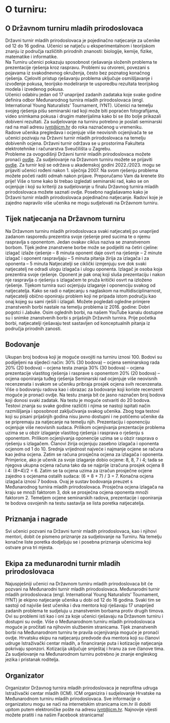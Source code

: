 # O turniru:
## O Državnom turniru mladih prirodoslovaca
Državni turnir mladih prirodoslovaca je pojedinačno natjecanje za učenike od 12 do 16 godina. Učenici se natječu u eksperimentalnom i teorijskom znanju iz područja različitih prirodnih znanosti: biologije, kemije, fizike, matematike i informatike.  
Na Turniru učenici pokazuju sposobnost rješavanja složenih problema te prezentacije rješenja kroz raspravu. Problemi su otvoreni, povezani s pojavama iz svakodnevnog okruženja, često bez poznatog konačnog rješenja. Cjeloviti pristup rješavanju problema uključuje osmišljavanje i izvođenje pokusa, teorijsko modeliranje te usporedbu rezultata teorijskog modela i izvedenog pokusa.  
Učenici odabiru jedan od 17 unaprijed zadanih zadataka koje svake godine definira odbor Međunarodnog turnira mladih prirodoslovaca (engl. International Young Naturalists’ Tournament, IYNT). Učenici na temelju svojeg rješenja pišu seminarski rad koji može biti popraćen fotografijama, video snimkama pokusa i drugim materijalima kako bi se što bolje prikazali dobiveni rezultati. Za sudjelovanje na turniru potrebno je poslati seminarski rad na mail adresu iynt@icm.hr do roka naznačenog u vremeniku.  
Radove učenika pregledava i ocjenjuje više neovisnih ocjenjivača te se učenici pozivaju na Državni turnir mladih prirodoslovaca na temelju dobivenih ocjena. Državni turnir održava se u prostorima Fakulteta elektrotehnike i računarstva Sveučilišta u Zagrebu.  
Probleme za ovogodišnji Državni turnir mladih prirodoslovaca možete pronaći [ovdje](Problemi.md).
Za sudjelovanje na Državnom turniru možete se prijaviti [ovdje](https://forms.gle/H7GWdmcpKvHsJTRQ7). Za turnir koji se održava u akademskoj godini 2022./2023. mogu se prijaviti učenici rođeni nakon 1. siječnja 2007. Na svom rješenju problema možete početi raditi odmah nakon prijave. Preporučamo Vam da krenete što prije!
Više o tome kako bi trebao izgledati seminarski rad, kako se on ocjenjuje i koji su kriteriji za sudjelovanje u finalu Državnog turnira mladih prirodoslovaca možete saznati ovdje.
Posebno naglašavamo kako je Državni turnir mladih prirodoslovaca pojedinačno natjecanje. Radovi koje je zajedno napravilo više učenika ne mogu sudjelovati na Državnom turniru.
## Tijek natjecanja na Državnom turniru
Na Državnom turniru mladih prirodoslovaca svaki natjecatelj po unaprijed zadanom rasporedu prezentira svoje rješenje pred sucima te o njemu raspravlja s oponentom. Jedan ovakav ciklus naziva se znanstvenom borbom.
Tijek jedne znanstvene borbe može se podijeliti na četiri cjeline:
izlagač izlaže rješenje – 8 minuta
oponent daje osvrt na rješenje – 2 minute
izlagač i oponent raspravljaju – 5 minuta
pitanja žirija za izlagača i za oponenta – 5 minuta
Natjecatelji se ciklički izmjenjuju sve dok svaki natjecatelj ne odradi ulogu izlagača i ulogu oponenta. Izlagač je osoba koja prezentira svoje rješenje. Oponent je pak onaj koji sluša prezentaciju i nakon nje raspravlja o rješenju s izlagačem te pruža kritički osvrt na izloženo rješenje.
Tijekom turnira suci ocjenjuju izlaganje i oponenciju svakog od natjecatelja.
Kako se radi o natjecanju s naglaskom na multidisciplinarnost, natjecatelji obično oponiraju problem koji ne pripada istom području kao onaj kojeg su sami rješili i izlagali.
Možete pogledati ogledne primjere znanstvenih borbi nastale na temelju problema iz 2016. godine: Dobri pogotci i Jabuke. Osim oglednih borbi, na našem YouTube kanalu dostupne su i snimke znanstvenih borbi s prijašnjih Državnih turnira.
Prije početka borbi, natjecatelji rješavaju test sastavljen od konceptualnih pitanja iz područja prirodnih zanosti.
## Bodovanje
Ukupan broj bodova koji je moguće osvojiti na turniru iznosi 100. Bodovi su podijeljeni na sljedeći način:
30% (30 bodova) – ocjena seminarskog rada
20% (20 bodova) – ocjena testa znanja
30% (30 bodova) – ocjena prezentacije vlastitog rješenja i rasprave s oponentom
20% (20 bodova) – ocjena oponiranja tuđeg rješenja
Seminarski rad ocjenjuje više neovisnih recenzenata i svakom se učeniku pribraja prosjek ocjena svih recenzenata. Više o bodovanju radova kao i obrazac za bodovanje koji koriste recenzenti moguće je pronaći ovdje.
Na testu znanja bit će jasno naznačen broj bodova koji donosi svaki zadatak. Na testu je moguće ostvariti do 20 bodova.
Testovi znanja su svake godine različiti i njima se nastoji ispitati način razmišljanja i sposobnost zaključivanja svakog učenika. Zbog toga testovi koji su pisani prijašnjih godina nisu javno dostupni i ne potičemo učenike da se pripremaju za natjecanje na temelju njih.
Prezentaciju i oponenciju ocjenjuje više neovisnih sudaca.
Prilikom ocjenjivanja prezentacije problema uzima se u obzir izlaganje vlastitog rješenja i rasprava o rješenju s oponentom.
Prilikom ocjenjivanja oponencije uzima se u obzir rasprava o rješenju s izlagačem.
Članovi žirija ocjenjuju zasebno izlagača i oponenta ocjenom od 1 do 10. Srednja vrijednost najveće i najmanje ocjene se računa kao jedna ocjena. Zatim se računa prosječna ocjena za izlagača i oponenta.
Primjerice, ako je učenik za svoje izlaganje dobio ocjene: 8, 8, 7 i 4; tada se njegova ukupna ocjena računa tako da se najprije izračuna prosjek ocjena 8 i 4: (8+4)/2 = 6. Zatim se ta ocjena uzima za izračun prosječne ocjene zajedno s ocjenama ostalih sudaca: (6 + 8 + 7) / 3 = 7. Konačna ocjena izlagača iznosi 7 bodova. Ovaj je sustav bodovanja preuzet s Međunarodnog turnira mladih prirodoslovaca.
Prosječna ocjena izlagača na kraju se množi faktorom 3, dok se prosječna ocjena oponenta množi faktorom 2.
Temeljem ocjene seminarskih radova, prezentacije i oponiranja te bodova osvojenih na testu sastavlja se lista poretka natjecatelja.
## Priznanja i nagrade
Svi učenici pozvani na Državni turnir mladih prirodoslovaca, kao i njihovi mentori, dobit će pismeno priznanje za sudjelovanje na Turniru.
Na temelju konačne liste poretka dodjeljuju se i posebna priznanja učenicima koji ostvare prva tri mjesta.
## Ekipa za međunarodni turnir mladih prirodoslovaca
Najuspješniji učenici na Državnom turniru mladih prirodoslovaca bit će pozvani na Međunarodni turnir mladih prirodoslovaca.
Međunarodni turnir mladih prirodoslovaca (engl. International Young Naturalists’ Tournament, IYNT) je ekipno natjecanje učenika u dobi od 12 do 16 godina. Svaki tim se sastoji od najviše šest učenika i dva mentora koji rješavaju 17 unaprijed zadanih problema te sudjeluju u znanstvenim borbama protiv drugih timova. Ovi su problemi isti kao i oni za koje učenici rješavaju na Državnom turniru i dostupni su ovdje.
Više o Međunarodnom turniru mladih prirodoslovaca moguće je pročitati na njihovim službenim stranicama. Tijek znanstvenih borbi na Međunarodnom turniru te pravila ocjenjivanja moguće je pronaći ovdje.
Hrvatsku ekipu na natjecanju predvode dva mentora koji su članovi udruge Istraživački centar mladih, a financiranje puta i kotizacije natjecanja pokrivaju sponzori. Kotizacija uključuje smještaj i hranu za sve članove tima.
Za sudjelovanje na Međunarodnom turniru potrebno je znanje engleskog jezika i pristanak roditelja.
## Organizator
Organizator Državnog turnira mladih prirodoslovaca je neprofitna udruga Istraživački centar mladih (ICM). ICM organizira i sudjelovanje Hrvatske na Međunarodnom turniru mladih prirodoslovaca.
Sve informacije o organizatoru mogu se naći na internetskim stranicama icm.hr ili dobiti upitom putem elektroničke pošte na adresu iynt@icm.hr.
Najnovije vijesti možete pratiti i na našim Facebook stranicama!